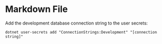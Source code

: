 ﻿# Markdown File

Add the development database connection string to the user secrets:

`dotnet user-secrets add "ConnectionStrings:Development" "[connection string]"`

